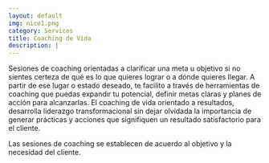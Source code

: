 ```yaml
---
layout: default
img: nico1.png
category: Services
title: Coaching de Vida
description: |
---
```



Sesiones de coaching orientadas a clarificar una meta u objetivo si no sientes certeza de qué es lo que quieres lograr o a dónde quieres llegar. A partir de ese lugar o estado deseado, te facilito a través de herramientas de coaching que puedas expandir tu potencial, definir metas claras y planes de acción para alcanzarlas. El coaching de vida orientado a resultados, desarrolla liderazgo transformacional sin dejar olvidada la importancia de generar prácticas y acciones que signifiquen un resultado satisfactorio para el cliente.

Las sesiones de coaching se establecen de acuerdo al objetivo y la necesidad del cliente.
